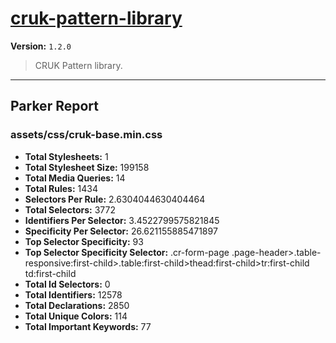 # [cruk-pattern-library]( https://github.com/CRUKorg/cruk-pattern-library )

**Version:** `1.2.0`

> CRUK Pattern library.

* * *

## Parker Report

### assets/css/cruk-base.min.css

- **Total Stylesheets:** 1
- **Total Stylesheet Size:** 199158
- **Total Media Queries:** 14
- **Total Rules:** 1434
- **Selectors Per Rule:** 2.6304044630404464
- **Total Selectors:** 3772
- **Identifiers Per Selector:** 3.4522799575821845
- **Specificity Per Selector:** 26.621155885471897
- **Top Selector Specificity:** 93
- **Top Selector Specificity Selector:** .cr-form-page .page-header>.table-responsive:first-child>.table:first-child>thead:first-child>tr:first-child td:first-child
- **Total Id Selectors:** 0
- **Total Identifiers:** 12578
- **Total Declarations:** 2850
- **Total Unique Colors:** 114
- **Total Important Keywords:** 77
